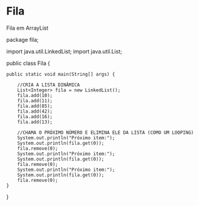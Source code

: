 # Fila
Fila em ArrayList

package fila;

import java.util.LinkedList;
import java.util.List;


public class Fila {

    public static void main(String[] args) {
    
        //CRIA A LISTA DINÂMICA
        List<Integer> fila = new LinkedList();
        fila.add(10);
        fila.add(11);
        fila.add(85);
        fila.add(42);
        fila.add(16);
        fila.add(13);
        
        //CHAMA O PRÓXIMO NÚMERO E ELIMINA ELE DA LISTA (COMO UM LOOPING)
        System.out.println("Próximo item:");
        System.out.println(fila.get(0));
        fila.remove(0);
        System.out.println("Próximo item:");
        System.out.println(fila.get(0));
        fila.remove(0);
        System.out.println("Próximo item:");
        System.out.println(fila.get(0));
        fila.remove(0);
    }
    
}
